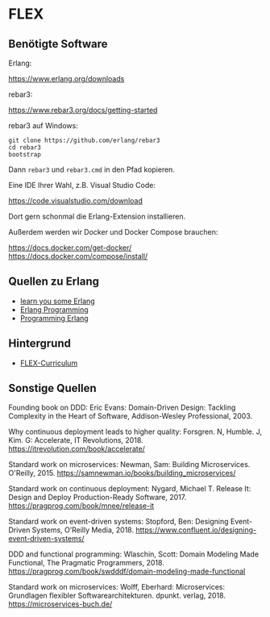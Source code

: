 # FLEX

## Benötigte Software

Erlang:

https://www.erlang.org/downloads

rebar3:

https://www.rebar3.org/docs/getting-started

rebar3 auf Windows:


```
git clone https://github.com/erlang/rebar3
cd rebar3
bootstrap
```

Dann `rebar3` und `rebar3.cmd` in den Pfad kopieren.

Eine IDE Ihrer Wahl, z.B. Visual Studio Code:

https://code.visualstudio.com/download

Dort gern schonmal die Erlang-Extension installieren.

Außerdem werden wir Docker und Docker Compose brauchen:

https://docs.docker.com/get-docker/
https://docs.docker.com/compose/install/

## Quellen zu Erlang

- [learn you some Erlang](https://learnyousomeerlang.com/)
- [Erlang Programming](https://www.oreilly.com/library/view/erlang-programming/9780596803940/)
- [Programming Erlang](https://pragprog.com/titles/jaerlang2/programming-erlang-2nd-edition/)

## Hintergrund

- [FLEX-Curriculum](https://www.isaqb.org/certifications/cpsa-certifications/cpsa-advanced-level/flex/)

## Sonstige Quellen

Founding book on DDD:
Eric Evans: Domain-Driven Design: Tackling Complexity in the Heart of
Software, Addison-Wesley Professional, 2003.

Why continuous deployment leads to higher quality:
Forsgren. N, Humble. J, Kim. G: Accelerate, IT Revolutions, 2018.
https://itrevolution.com/book/accelerate/

Standard work on microservices:
Newman, Sam: Building Microservices.  O'Reilly, 2015.
https://samnewman.io/books/building_microservices/

Standard work on continuous deployment:
Nygard, Michael T. Release It: Design and Deploy Production-Ready Software, 2017.
https://pragprog.com/book/mnee/release-it

Standard work on event-driven systems:
Stopford, Ben: Designing Event-Driven Systems, O’Reilly Media, 2018.
https://www.confluent.io/designing-event-driven-systems/

DDD and functional programming:
Wlaschin, Scott: Domain Modeling Made Functional, The Pragmatic Programmers, 2018.
https://pragprog.com/book/swdddf/domain-modeling-made-functional

Standard work on microservices:
Wolff, Eberhard: Microservices: Grundlagen flexibler Softwarearchitekturen. dpunkt. verlag, 2018.
https://microservices-buch.de/
